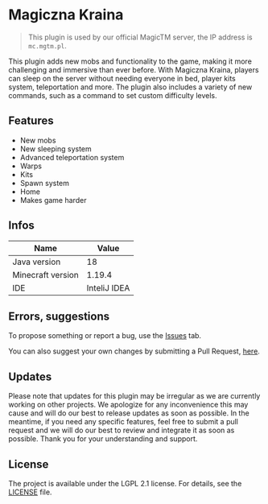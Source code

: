 # Magiczna Kraina

> This plugin is used by our official MagicTM server, the IP address is `mc.mgtm.pl`.

This plugin adds new mobs and functionality to the game, making it more challenging and immersive than ever before. With Magiczna Kraina, players can sleep on the server without needing everyone in bed, player kits system, teleportation and more. The plugin also includes a variety of new commands, such as a command to set custom difficulty levels. 

## Features

- New mobs
- New sleeping system
- Advanced teleportation system
- Warps
- Kits
- Spawn system
- Home
- Makes game harder

## Infos

| Name              | Value        |
|-------------------|--------------|
| Java version      | 18           |
| Minecraft version | 1.19.4       |
| IDE               | InteliJ IDEA |

## Errors, suggestions
To propose something or report a bug, use the [Issues](https://github.com/m7rlin/minecraft-plugin-magiczna-kraina/issues) tab.

You can also suggest your own changes by submitting a Pull Request, [here](https://github.com/m7rlin/minecraft-plugin-magiczna-kraina/pulls).

## Updates

Please note that updates for this plugin may be irregular as we are currently working on other projects. We apologize for any inconvenience this may cause and will do our best to release updates as soon as possible. In the meantime, if you need any specific features, feel free to submit a pull request and we will do our best to review and integrate it as soon as possible. Thank you for your understanding and support.

## License
The project is available under the LGPL 2.1 license. For details, see the [LICENSE](LICENSE) file.
